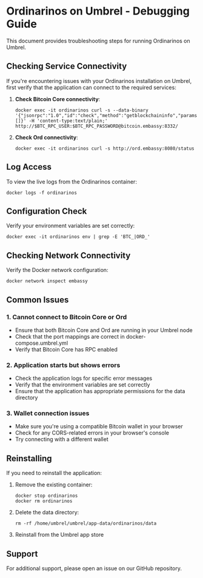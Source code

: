 # Ordinarinos on Umbrel - Debugging Guide

This document provides troubleshooting steps for running Ordinarinos on Umbrel.

## Checking Service Connectivity

If you're encountering issues with your Ordinarinos installation on Umbrel, first verify that the application can connect to the required services:

1. **Check Bitcoin Core connectivity**:
   ```
   docker exec -it ordinarinos curl -s --data-binary '{"jsonrpc":"1.0","id":"check","method":"getblockchaininfo","params":[]}' -H 'content-type:text/plain;' http://$BTC_RPC_USER:$BTC_RPC_PASSWORD@bitcoin.embassy:8332/
   ```

2. **Check Ord connectivity**:
   ```
   docker exec -it ordinarinos curl -s http://ord.embassy:8080/status
   ```

## Log Access

To view the live logs from the Ordinarinos container:
```
docker logs -f ordinarinos
```

## Configuration Check

Verify your environment variables are set correctly:
```
docker exec -it ordinarinos env | grep -E 'BTC_|ORD_'
```

## Checking Network Connectivity

Verify the Docker network configuration:
```
docker network inspect embassy
```

## Common Issues

### 1. Cannot connect to Bitcoin Core or Ord
- Ensure that both Bitcoin Core and Ord are running in your Umbrel node
- Check that the port mappings are correct in docker-compose.umbrel.yml
- Verify that Bitcoin Core has RPC enabled

### 2. Application starts but shows errors
- Check the application logs for specific error messages
- Verify that the environment variables are set correctly
- Ensure that the application has appropriate permissions for the data directory

### 3. Wallet connection issues
- Make sure you're using a compatible Bitcoin wallet in your browser
- Check for any CORS-related errors in your browser's console
- Try connecting with a different wallet

## Reinstalling

If you need to reinstall the application:

1. Remove the existing container:
   ```
   docker stop ordinarinos
   docker rm ordinarinos
   ```

2. Delete the data directory:
   ```
   rm -rf /home/umbrel/umbrel/app-data/ordinarinos/data
   ```

3. Reinstall from the Umbrel app store

## Support

For additional support, please open an issue on our GitHub repository.